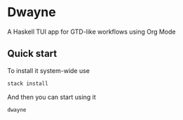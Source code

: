 # Dwayne

A Haskell TUI app for GTD-like workflows using Org Mode

## Quick start

To install it system-wide use

```sh
stack install
```

And then you can start using it

```sh
dwayne
```
